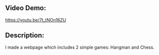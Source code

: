 ## Video Demo:
https://youtu.be/7t_tNOn16ZU

## Description:
I made a webpage which includes 2 simple games: Hangman and Chess.

